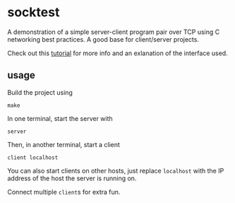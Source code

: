 socktest
========

A demonstration of a simple server-client program pair over TCP using C networking best practices. A good base for client/server projects.

Check out this [tutorial](http://www.rainydayz.org/beej/bgnet/index.html) for more info and an exlanation of the interface used.

usage
-----

Build the project using

````
make
````

In one terminal, start the server with

````
server
````

Then, in another terminal, start a client

````
client localhost
````

You can also start clients on other hosts, just replace `localhost` with the IP address of the host the server is running on.

Connect multiple `client`s for extra fun.
